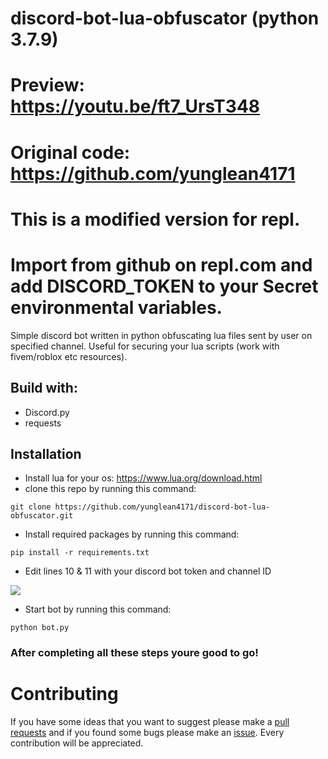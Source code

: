# discord-bot-lua-obfuscator (python 3.7.9)

# Preview: https://youtu.be/ft7_UrsT348

# Original code: https://github.com/yunglean4171

# This is a modified version for repl. 

# Import from github on repl.com and add DISCORD_TOKEN to your Secret environmental variables.

Simple discord bot written in python obfuscating lua files sent by user on specified channel. Useful for securing your lua scripts (work with fivem/roblox etc resources).

## Build with:
- Discord.py 
- requests

## Installation
- Install lua for your os: https://www.lua.org/download.html
- clone this repo by running this command: 
```
git clone https://github.com/yunglean4171/discord-bot-lua-obfuscator.git
```
- Install required packages by running this command:
```
pip install -r requirements.txt
```
- Edit lines 10 & 11 with your discord bot token and channel ID

![](https://i.imgur.com/rmBojkN.png)
- Start bot by running this command:
```
python bot.py
```

### After completing all these steps youre good to go!

# Contributing
If you have some ideas that you want to suggest please make a [pull requests](https://github.com/yunglean4171/discord-bot-lua-obfuscator/pulls) and if you found some bugs please make an [issue](https://github.com/yunglean4171/discord-bot-lua-obfuscator/issues). Every contribution will be appreciated.
